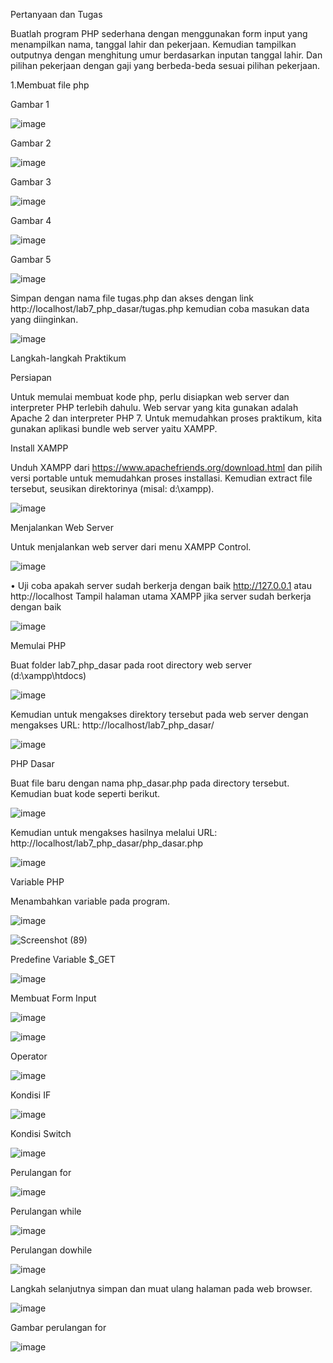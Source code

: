 Pertanyaan dan Tugas

Buatlah program PHP sederhana dengan menggunakan form input yang menampilkan nama, tanggal lahir dan pekerjaan. Kemudian tampilkan outputnya dengan menghitung umur berdasarkan inputan tanggal lahir. Dan pilihan pekerjaan dengan gaji yang berbeda-beda sesuai pilihan pekerjaan.

1.Membuat file php

Gambar 1

![image](https://user-images.githubusercontent.com/103243638/169350527-54a9564d-353c-400d-b860-dab423f3124d.png)

Gambar 2

![image](https://user-images.githubusercontent.com/103243638/169353855-e90c6a35-69ec-4235-b917-efb871d25351.png)

Gambar 3

![image](https://user-images.githubusercontent.com/103243638/169354733-fbb359bf-ba6f-4dfe-b69c-4d2de0c2e974.png)

Gambar 4

![image](https://user-images.githubusercontent.com/103243638/169354086-4cabf7fc-5e14-4776-b940-0acc5a4e4fef.png)

Gambar 5

![image](https://user-images.githubusercontent.com/103243638/169354238-72843d10-a438-43ea-adb2-ca09001bbecb.png)

Simpan dengan nama file tugas.php dan akses dengan link http://localhost/lab7_php_dasar/tugas.php kemudian coba masukan data yang diinginkan.

![image](https://user-images.githubusercontent.com/103243638/169355230-3c551133-1c53-4a0a-b5b1-413446ae2c28.png)

Langkah-langkah Praktikum

Persiapan

Untuk memulai membuat kode php, perlu disiapkan web server dan interpreter PHP terlebih dahulu. Web servar yang kita gunakan adalah Apache 2 dan interpreter PHP 7. Untuk memudahkan proses praktikum, kita gunakan aplikasi bundle web server yaitu XAMPP.

Install XAMPP

Unduh XAMPP dari https://www.apachefriends.org/download.html dan pilih versi portable untuk memudahkan proses installasi. Kemudian extract file tersebut, seusikan direktorinya (misal: d:\xampp).

![image](https://user-images.githubusercontent.com/103243638/169356350-561b21ae-6743-4512-a62a-6a305926fba5.png)

Menjalankan Web Server

Untuk menjalankan web server dari menu XAMPP Control.

![image](https://user-images.githubusercontent.com/103243638/169356485-3cc27cc4-ef25-4b5a-b706-b43925a3ddfe.png)

• Uji coba apakah server sudah berkerja dengan baik http://127.0.0.1 atau http://localhost Tampil halaman utama XAMPP jika server sudah berkerja dengan baik

![image](https://user-images.githubusercontent.com/103243638/169356727-75966014-40a3-44ba-8290-f30e516c21ef.png)

Memulai PHP

Buat folder lab7_php_dasar pada root directory web server (d:\xampp\htdocs)

![image](https://user-images.githubusercontent.com/103243638/169356999-3b69eb6b-ebb5-4a34-bff8-a830e40a685f.png)

Kemudian untuk mengakses direktory tersebut pada web server dengan mengakses URL: http://localhost/lab7_php_dasar/

![image](https://user-images.githubusercontent.com/103243638/169357140-3b8282c2-4bc0-4a21-95bc-9d39107189cf.png)

PHP Dasar

Buat file baru dengan nama php_dasar.php pada directory tersebut. Kemudian buat kode seperti berikut.

![image](https://user-images.githubusercontent.com/103243638/169357293-fd0352ba-2cf0-4669-95c7-d1cf043fef78.png)

Kemudian untuk mengakses hasilnya melalui URL: http://localhost/lab7_php_dasar/php_dasar.php

![image](https://user-images.githubusercontent.com/103243638/169357388-5b427a04-3046-454d-9568-7c7412e6c152.png)

Variable PHP

Menambahkan variable pada program.

![image](https://user-images.githubusercontent.com/103243638/169359575-43943429-01de-46e3-b760-929754b3c2b4.png)

![Screenshot (89)](https://user-images.githubusercontent.com/103243638/169360192-8b1e1620-e788-4138-a154-35948583a964.png)

Predefine Variable $_GET

![image](https://user-images.githubusercontent.com/103243638/169361040-7b503bd7-14c8-43ff-a4f1-58f8cb82e397.png)

Membuat Form Input

![image](https://user-images.githubusercontent.com/103243638/169361154-bc634758-a36d-4dea-99d7-8771500e15de.png)

![image](https://user-images.githubusercontent.com/103243638/169361779-50ee095e-e6c4-490f-b965-ed9b4903947f.png)

Operator

![image](https://user-images.githubusercontent.com/103243638/169361965-e75dfade-b09f-4c4c-88d9-f21bde31ab59.png)

Kondisi IF

![image](https://user-images.githubusercontent.com/103243638/169362135-e15e8b99-39f4-4b05-917e-bd38b3fd4840.png)

Kondisi Switch

![image](https://user-images.githubusercontent.com/103243638/169362238-f16fd622-fe2a-4cb5-8cbd-c4390a73f596.png)

Perulangan for

![image](https://user-images.githubusercontent.com/103243638/169362350-4edb92a8-f7aa-4cf2-9579-583e49a5286e.png)

Perulangan while

![image](https://user-images.githubusercontent.com/103243638/169362426-99a9a2dc-fa4b-414f-b364-fcf08cadecf1.png)

Perulangan dowhile

![image](https://user-images.githubusercontent.com/103243638/169362549-bb32b065-f9ee-447a-b010-85c31cbeaa12.png)

Langkah selanjutnya simpan dan muat ulang halaman pada web browser.

![image](https://user-images.githubusercontent.com/103243638/169363356-fa0fb5b7-da20-4fb1-9272-c73128b13bd9.png)

Gambar perulangan for

![image](https://user-images.githubusercontent.com/103243638/169363496-2d8a7333-0a18-47b4-b56e-c6ce0923f245.png)
